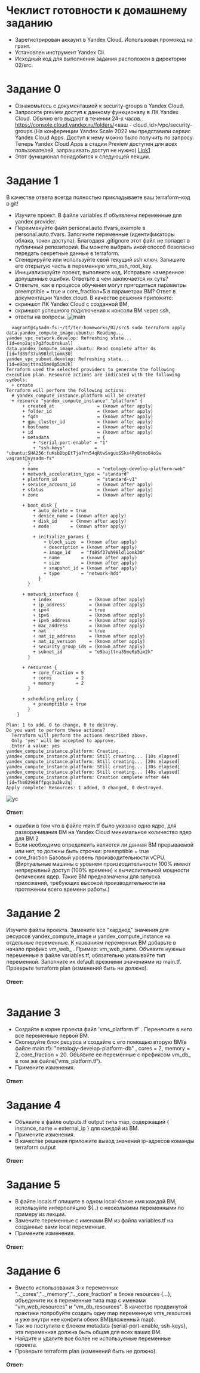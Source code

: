 # Чеклист готовности к домашнему заданию
- Зарегистрирован аккаунт в Yandex Cloud. Использован промокод на грант.
- Установлен инструмент Yandex Cli.
- Исходный код для выполнения задания расположен в директории 02/src.
# Задание 0
- Ознакомьтесь с документацией к security-groups в Yandex Cloud.
- Запросите preview доступ к данному функционалу в ЛК Yandex Cloud. Обычно его выдают в течении 24-х часов. https://console.cloud.yandex.ru/folders/<ваш - cloud_id>/vpc/security-groups.(На конференции Yandex Scale 2022 мы представили сервис Yandex Cloud Apps. Доступ к нему можно было получить по запросу. Теперь Yandex Cloud Apps в стадии Preview доступен для всех пользователей, запрашивать доступ не нужно) [Link1](https://cloud.yandex.ru/blog/posts/2023/04/cloud-apps-update)
- Этот функционал понадобится к следующей лекции.
# Задание 1
В качестве ответа всегда полностью прикладываете ваш terraform-код в git!
- Изучите проект. В файле variables.tf объявлены переменные для yandex provider.
- Переименуйте файл personal.auto.tfvars_example в personal.auto.tfvars. Заполните переменные (идентификаторы облака, токен доступа). Благодаря .gitignore этот файл не попадет в публичный репозиторий. Вы можете выбрать иной способ безопасно передать секретные данные в terraform.
- Сгенерируйте или используйте свой текущий ssh ключ. Запишите его открытую часть в переменную vms_ssh_root_key.
- Инициализируйте проект, выполните код. Исправьте намеренное допущенные ошибки. Ответьте в чем заключается их суть?
- Ответьте, как в процессе обучения могут пригодиться параметры preemptible = true и core_fraction=5 в параметрах ВМ? Ответ в документации Yandex cloud.
В качестве решения приложите:
- скриншот ЛК Yandex Cloud с созданной ВМ,
- скриншот успешного подключения к консоли ВМ через ssh,
- ответы на вопросы.
![main]()
```
  vagrant@sysadm-fs:~/tf/ter-homeworks/02/src$ sudo terraform apply
data.yandex_compute_image.ubuntu: Reading...
yandex_vpc_network.develop: Refreshing state... [id=enp2ajs7g3foubrskual]
data.yandex_compute_image.ubuntu: Read complete after 4s [id=fd85f37uh98ldl1omk30]
yandex_vpc_subnet.develop: Refreshing state... [id=e9bajttna35me0p5im2k]
Terraform used the selected providers to generate the following execution plan. Resource actions are indicated with the following symbols:
  + create
Terraform will perform the following actions:
  # yandex_compute_instance.platform will be created
  + resource "yandex_compute_instance" "platform" {
      + created_at                = (known after apply)
      + folder_id                 = (known after apply)
      + fqdn                      = (known after apply)
      + gpu_cluster_id            = (known after apply)
      + hostname                  = (known after apply)
      + id                        = (known after apply)
      + metadata                  = {
          + "serial-port-enable" = "1"
          + "ssh-keys"           = "ubuntu:SHA256:fuKsbDbpEtTja7rn54qRtwSvguoSSks4RyBtmo64oSw vagrant@sysadm-fs"
        }
      + name                      = "netology-develop-platform-web"
      + network_acceleration_type = "standard"
      + platform_id               = "standard-v1"
      + service_account_id        = (known after apply)
      + status                    = (known after apply)
      + zone                      = (known after apply)

      + boot_disk {
          + auto_delete = true
          + device_name = (known after apply)
          + disk_id     = (known after apply)
          + mode        = (known after apply)

          + initialize_params {
              + block_size  = (known after apply)
              + description = (known after apply)
              + image_id    = "fd85f37uh98ldl1omk30"
              + name        = (known after apply)
              + size        = (known after apply)
              + snapshot_id = (known after apply)
              + type        = "network-hdd"
            }
        }

      + network_interface {
          + index              = (known after apply)
          + ip_address         = (known after apply)
          + ipv4               = true
          + ipv6               = (known after apply)
          + ipv6_address       = (known after apply)
          + mac_address        = (known after apply)
          + nat                = true
          + nat_ip_address     = (known after apply)
          + nat_ip_version     = (known after apply)
          + security_group_ids = (known after apply)
          + subnet_id          = "e9bajttna35me0p5im2k"
        }

      + resources {
          + core_fraction = 5
          + cores         = 2
          + memory        = 2
        }

      + scheduling_policy {
          + preemptible = true
        }
    }

Plan: 1 to add, 0 to change, 0 to destroy.
Do you want to perform these actions?
  Terraform will perform the actions described above.
  Only 'yes' will be accepted to approve.
  Enter a value: yes
yandex_compute_instance.platform: Creating...
yandex_compute_instance.platform: Still creating... [10s elapsed]
yandex_compute_instance.platform: Still creating... [20s elapsed]
yandex_compute_instance.platform: Still creating... [30s elapsed]
yandex_compute_instance.platform: Still creating... [40s elapsed]
yandex_compute_instance.platform: Creation complete after 44s [id=fhm02988ffpqs1u3kv2q]
Apply complete! Resources: 1 added, 0 changed, 0 destroyed.
```
![yc]()
#### Ответ:
- ошибки в том что в файле main.tf было указано одно ядро, для разворачивания ВМ на Yandex Cloud минимальное количество ядер для ВМ 2
- Если необходимо определеить является ли данная ВМ прерываемой или нет, то должны быть строчки: preemptible = true
- core_fraction	Базовый уровень производительности vCPU. (Виртуальные машины с уровнем производительности 100% имеют непрерывный доступ (100% времени) к вычислительной мощности физических ядер. Такие ВМ предназначены для запуска приложений, требующих высокой производительности на протяжении всего времени работы.)

# Задание 2
Изучите файлы проекта.
Замените все "хардкод" значения для ресурсов yandex_compute_image и yandex_compute_instance на отдельные переменные. К названиям переменных ВМ добавьте в начало префикс vm_web_ . Пример: vm_web_name.
Объявите нужные переменные в файле variables.tf, обязательно указывайте тип переменной. Заполните их default прежними значениями из main.tf.
Проверьте terraform plan (изменений быть не должно).
#### Ответ:
```

``` 
# Задание 3
- Создайте в корне проекта файл 'vms_platform.tf' . Перенесите в него все переменные первой ВМ.
- Скопируйте блок ресурса и создайте с его помощью вторую ВМ(в файле main.tf): "netology-develop-platform-db" , cores = 2, memory = 2, core_fraction = 20. Объявите ее переменные с префиксом vm_db_ в том же файле('vms_platform.tf').
- Примените изменения.
#### Ответ:
# Задание 4
- Объявите в файле outputs.tf output типа map, содержащий { instance_name = external_ip } для каждой из ВМ.
- Примените изменения.
- В качестве решения приложите вывод значений ip-адресов команды terraform output
#### Ответ:
# Задание 5
- В файле locals.tf опишите в одном local-блоке имя каждой ВМ, используйте интерполяцию ${..} с несколькими переменными по примеру из лекции.
- Замените переменные с именами ВМ из файла variables.tf на созданные вами local переменные.
- Примените изменения.
#### Ответ:
# Задание 6
- Вместо использования 3-х переменных ".._cores",".._memory",".._core_fraction" в блоке resources {...}, объедените их в переменные типа map с именами "vm_web_resources" и "vm_db_resources". В качестве продвинутой практики попробуйте создать одну map переменную vms_resources и уже внутри нее конфиги обеих ВМ(вложенный map).
- Так же поступите с блоком metadata {serial-port-enable, ssh-keys}, эта переменная должна быть общая для всех ваших ВМ.
- Найдите и удалите все более не используемые переменные проекта.
- Проверьте terraform plan (изменений быть не должно).
#### Ответ:

